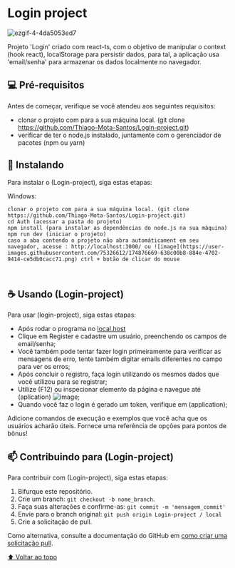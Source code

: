 # Login project

<!---Esses são exemplos. Veja https://shields.io para outras pessoas ou para personalizar este conjunto de escudos. Você pode querer incluir dependências, status do projeto e informações de licença aqui--->


![ezgif-4-4da5053ed7](https://user-images.githubusercontent.com/75326612/174884855-8f871fe4-65d0-4f9d-82c7-c305555efb6f.gif)


Projeto 'Login' criado com react-ts, com o objetivo de manipular o context (hook react), localStorage para persistir dados, para tal, a aplicação usa 'email/senha' para armazenar os dados localmente no navegador.


## 💻 Pré-requisitos

Antes de começar, verifique se você atendeu aos seguintes requisitos:

* clonar o projeto com para a sua máquina local. (git clone https://github.com/Thiago-Mota-Santos/Login-project.git)
* verificar de ter o node.js instalado, juntamente com o gerenciador de pacotes (npm ou yarn)


## 🚀 Instalando <Login-project>

Para instalar o (Login-project), siga estas etapas:



Windows:
```
clonar o projeto com para a sua máquina local. (git clone https://github.com/Thiago-Mota-Santos/Login-project.git)
cd Auth (acessar a pasta do projeto)
npm install (para instalar as dependências do node.js na sua máquina)
npm run dev (iniciar o projeto)
caso a aba contendo o projeto não abra automáticament em seu navegador, acesse : http://localhost:3000/ ou ![image](https://user-images.githubusercontent.com/75326612/174876669-638c00b8-884e-4702-9414-ce5db0cacc71.png) ctrl + botão de clicar do mouse

 
```

## ☕ Usando (Login-project)

Para usar (login-project), siga estas etapas:
  
* Após rodar o programa no [local.host](http://localhost:3000/)
* Clique em Register e cadastre um usuário, preenchendo os campos de email/senha;
* Você também pode tentar fazer login primeiramente para verificar as mensagens de erro, tente também digitar emails diferentes no campo <register> para ver os erros;
* Após concluir o registro, faça login utilizando os mesmos dados que você utilizou para se registrar;
* Utilize (F12) ou inspecionar elemento da página e navegue até (aplication) ![image](https://user-images.githubusercontent.com/75326612/174878091-81ad34b5-f2f7-46ef-bc1f-8611d545e3dd.png);
* Quando você faz o login é gerado um token, verifique em (application);
 



Adicione comandos de execução e exemplos que você acha que os usuários acharão úteis. Fornece uma referência de opções para pontos de bônus!

## 📫 Contribuindo para (Login-project)
<!---Se o seu README for longo ou se você tiver algum processo ou etapas específicas que deseja que os contribuidores sigam, considere a criação de um arquivo CONTRIBUTING.md separado--->
Para contribuir com (Login-project), siga estas etapas:

1. Bifurque este repositório.
2. Crie um branch: `git checkout -b nome_branch`.
3. Faça suas alterações e confirme-as: `git commit -m 'mensagem_commit'`
4. Envie para o branch original: `git push origin Login-project / local`
5. Crie a solicitação de pull.

Como alternativa, consulte a documentação do GitHub em [como criar uma solicitação pull](https://help.github.com/en/github/collaborating-with-issues-and-pull-requests/creating-a-pull-request).


[⬆ Voltar ao topo](#Login-project)<br>
